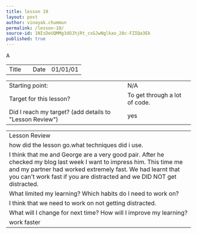 ```yaml
---
title: lesson 10
layout: post
author: vinayak.chummun
permalink: /lesson-10/
source-id: 1NIsDeUQMMg3dOJhjRt_cxGJwNglkao_28c-FZIQa3Ek
published: true
---
```

A

<table>
  <tr>
    <td>Title</td>
    <td></td>
    <td>Date</td>
    <td>01/01/01</td>
  </tr>
</table>


<table>
  <tr>
    <td>Starting point:</td>
    <td>N/A</td>
  </tr>
  <tr>
    <td>Target for this lesson?</td>
    <td>To get through a lot of code.</td>
  </tr>
  <tr>
    <td>Did I reach my target? 
(add details to "Lesson Review")</td>
    <td>yes</td>
  </tr>
</table>


<table>
  <tr>
    <td>Lesson Review</td>
  </tr>
  <tr>
    <td>how did the lesson go.what techniques did i use.</td>
  </tr>
  <tr>
    <td>I think that me and George are a very good pair. After he checked my blog last week I want to impress him. This time me and my partner had worked extremely fast. We had learnt that you can't work fast if you are distracted and we DID NOT get distracted.</td>
  </tr>
  <tr>
    <td>What limited my learning? Which habits do I need to work on? </td>
  </tr>
  <tr>
    <td>I think that we need to work on not getting distracted.</td>
  </tr>
  <tr>
    <td>What will I change for next time? How will I improve my learning?</td>
  </tr>
  <tr>
    <td>work faster</td>
  </tr>
</table>


